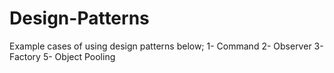 # Design-Patterns
 Example cases of using design patterns below;
  1- Command 
  2- Observer
  3- Factory
  5- Object Pooling

